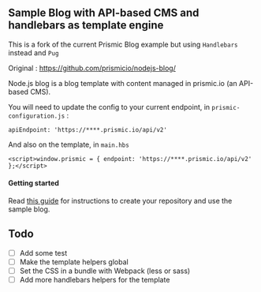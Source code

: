 ## Sample Blog with API-based CMS and handlebars as template engine

This is a fork of the current Prismic Blog example but using `Handlebars` instead and `Pug`

Original : https://github.com/prismicio/nodejs-blog/

Node.js blog is a blog template with content managed in prismic.io (an API-based CMS).

You will need to update the config to your current endpoint, in `prismic-configuration.js` :

```
apiEndpoint: 'https://****.prismic.io/api/v2'
```

And also on the template, in `main.hbs`

```
<script>window.prismic = { endpoint: 'https://****.prismic.io/api/v2' };</script>
```

#### Getting started

Read [this guide](https://intercom.help/prismicio/examples/nodejs-samples/sample-blog-with-api-based-cms-in-nodejs) for instructions to create your repository and use the sample blog.

## Todo
- [ ] Add some test
- [ ] Make the template helpers global
- [ ] Set the CSS in a bundle with Webpack (less or sass)
- [ ] Add more handlebars helpers for the template
